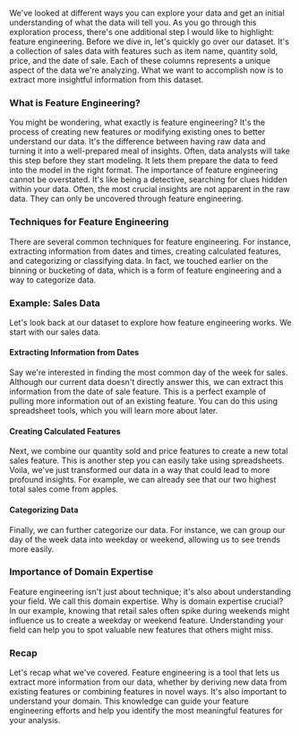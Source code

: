 We've looked at different ways you can explore your data and get an initial understanding of what the data will tell you. As you go through this exploration process, there's one additional step I would like to highlight: feature engineering. Before we dive in, let's quickly go over our dataset. It's a collection of sales data with features such as item name, quantity sold, price, and the date of sale. Each of these columns represents a unique aspect of the data we're analyzing. What we want to accomplish now is to extract more insightful information from this dataset. 

### What is Feature Engineering?

You might be wondering, what exactly is feature engineering? It's the process of creating new features or modifying existing ones to better understand our data. It's the difference between having raw data and turning it into a well-prepared meal of insights. Often, data analysts will take this step before they start modeling. It lets them prepare the data to feed into the model in the right format. The importance of feature engineering cannot be overstated. It's like being a detective, searching for clues hidden within your data. Often, the most crucial insights are not apparent in the raw data. They can only be uncovered through feature engineering.

### Techniques for Feature Engineering

There are several common techniques for feature engineering. For instance, extracting information from dates and times, creating calculated features, and categorizing or classifying data. In fact, we touched earlier on the binning or bucketing of data, which is a form of feature engineering and a way to categorize data.

### Example: Sales Data

Let's look back at our dataset to explore how feature engineering works. We start with our sales data. 

#### Extracting Information from Dates

Say we're interested in finding the most common day of the week for sales. Although our current data doesn't directly answer this, we can extract this information from the date of sale feature. This is a perfect example of pulling more information out of an existing feature. You can do this using spreadsheet tools, which you will learn more about later.

#### Creating Calculated Features

Next, we combine our quantity sold and price features to create a new total sales feature. This is another step you can easily take using spreadsheets. Voila, we've just transformed our data in a way that could lead to more profound insights. For example, we can already see that our two highest total sales come from apples.

#### Categorizing Data

Finally, we can further categorize our data. For instance, we can group our day of the week data into weekday or weekend, allowing us to see trends more easily.

### Importance of Domain Expertise

Feature engineering isn't just about technique; it's also about understanding your field. We call this domain expertise. Why is domain expertise crucial? In our example, knowing that retail sales often spike during weekends might influence us to create a weekday or weekend feature. Understanding your field can help you to spot valuable new features that others might miss.

### Recap

Let's recap what we've covered. Feature engineering is a tool that lets us extract more information from our data, whether by deriving new data from existing features or combining features in novel ways. It's also important to understand your domain. This knowledge can guide your feature engineering efforts and help you identify the most meaningful features for your analysis.
